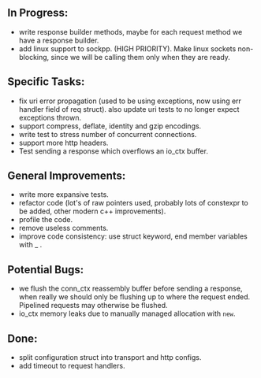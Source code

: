 In Progress:
------------

- write response builder methods, maybe for each request method we have a response builder.
- add linux support to sockpp. (HIGH PRIORITY). Make linux sockets non-blocking, since we will be calling them only when they are ready.


Specific Tasks:
---------------

- fix uri error propagation (used to be using exceptions, now using err handler field of req struct).
  also update uri tests to no longer expect exceptions thrown.
- support compress, deflate, identity and gzip encodings.
- write test to stress number of concurrent connections.
- support more http headers.
- Test sending a response which overflows an io_ctx buffer.

General Improvements:
---------------------

- write more expansive tests.
- refactor code (lot's of raw pointers used, probably lots of constexpr to be added, other modern c++ improvements).
- profile the code.
- remove useless comments.
- improve code consistency: use struct keyword, end member variables with _ .

Potential Bugs:
---------------

- we flush the conn_ctx reassembly buffer before sending a response, when
  really we should only be flushing up to where the request ended. Pipelined requests
  may otherwise be flushed. 
- io_ctx memory leaks due to manually managed allocation with `new`.


Done:
-----

- split configuration struct into transport and http configs.
- add timeout to request handlers.